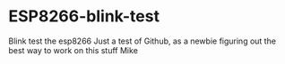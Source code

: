 # ESP8266-blink-test
Blink test the esp8266 
Just a test of Github, as a newbie figuring out the best way to work on this stuff
Mike
